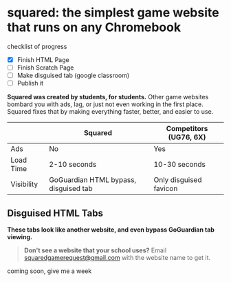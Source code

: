 # squared: the simplest game website that runs on any Chromebook
checklist of progress
 - [X] Finish HTML Page
 - [ ] Finish Scratch Page
 - [ ] Make disguised tab (google classroom)
 - [ ] Publish it

**Squared was created by students, for students.**
Other game websites bombard you with ads, lag, or just not even working in the first place.
Squared fixes that by making everything faster, better, and easier to use.

| |Squared|Competitors (UG76, 6X)|
|----------------|-------------------------------|-----------------------------|
|Ads|No|Yes|
|Load Time|2-10 seconds|10-30 seconds|
|Visibility|GoGuardian HTML bypass, disguised tab|Only disguised favicon|

## Disguised HTML Tabs
**These tabs look like another website, and even bypass GoGuardian tab viewing.**

> **Don't see a website that your school uses?** Email squaredgamerequest@gmail.com with the website name to get it.

coming soon, give me a week
